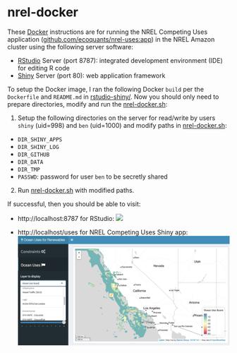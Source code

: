 # nrel-docker

These [Docker](https://www.docker.com/what-docker) instructions are for running the NREL Competing Uses application ([github.com/ecoquants/nrel-uses:app](https://github.com/ecoquants/nrel-uses/tree/master/app)) in the NREL Amazon cluster using the following server software:

- [RStudio](https://www.rstudio.com/products/rstudio/) Server (port 8787): integrated development environment (IDE) for editing R code
- [Shiny](https://shiny.rstudio.com) Server (port 80): web application framework

To setup the Docker image, I ran the following Docker `build` per the `Dockerfile` and `README.md` in [rstudio-shiny/](https://github.com/ecoquants/nrel-docker/tree/master/rstudio-shiny). Now you should only need to prepare directories, modify and run the [nrel-docker.sh](https://github.com/ecoquants/nrel-docker/blob/master/nrel-docker.sh):

1. Setup the following directories on the server for read/write by users `shiny` (uid=998) and `ben` (uid=1000) and modify paths in [nrel-docker.sh](https://github.com/ecoquants/nrel-docker/blob/master/nrel-docker.sh):
  - `DIR_SHINY_APPS`
  - `DIR_SHINY_LOG`
  - `DIR_GITHUB`
  - `DIR_DATA`
  - `DIR_TMP`
  - `PASSWD`: password for user `ben` to be secretly shared
  
2. Run [nrel-docker.sh](https://github.com/ecoquants/nrel-docker/blob/master/nrel-docker.sh) with modified paths.

If successful, then you should be able to visit:

- http://localhost:8787 for RStudio:
  ![](https://assets.digitalocean.com/tutorial_images/kobMKpU.png)

- http://localhost/uses for NREL Competing Uses Shiny app:
  ![](https://github.com/ecoquants/nrel-uses/raw/master/app/images/app_screen.png)  
  